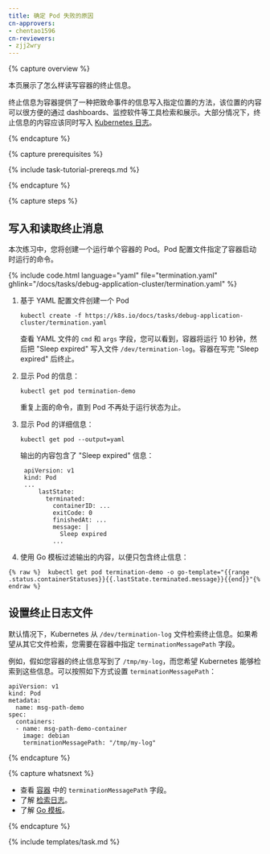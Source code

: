 ```yaml
---
title: 确定 Pod 失败的原因
cn-approvers:
- chentao1596
cn-reviewers:
- zjj2wry
---
```


{% capture overview %}


本页展示了怎么样读写容器的终止信息。


终止信息为容器提供了一种把致命事件的信息写入指定位置的方法，该位置的内容可以很方便的通过 dashboards、监控软件等工具检索和展示。大部分情况下，终止信息的内容应该同时写入 [Kubernetes 日志](/docs/concepts/cluster-administration/logging/)。

{% endcapture %}


{% capture prerequisites %}

{% include task-tutorial-prereqs.md %}

{% endcapture %}


{% capture steps %}


## 写入和读取终止消息


本次练习中，您将创建一个运行单个容器的 Pod。Pod 配置文件指定了容器启动时运行的命令。

{% include code.html language="yaml" file="termination.yaml" ghlink="/docs/tasks/debug-application-cluster/termination.yaml" %}


1. 基于 YAML 配置文件创建一个 Pod

       kubectl create -f https://k8s.io/docs/tasks/debug-application-cluster/termination.yaml

	
	查看 YAML 文件的 `cmd` 和 `args` 字段，您可以看到，容器将运行 10 秒钟，然后把 "Sleep expired" 写入文件 `/dev/termination-log`。容器在写完 "Sleep expired" 后终止。


1. 显示 Pod 的信息：

       kubectl get pod termination-demo

	
	重复上面的命令，直到 Pod 不再处于运行状态为止。


1. 显示 Pod 的详细信息：

       kubectl get pod --output=yaml

	
	输出的内容包含了 "Sleep expired" 信息：

        apiVersion: v1
        kind: Pod
        ...
            lastState:
              terminated:
                containerID: ...
                exitCode: 0
                finishedAt: ...
                message: |
                  Sleep expired
                ...


1. 使用 Go 模板过滤输出的内容，以便只包含终止信息：

```
{% raw %}  kubectl get pod termination-demo -o go-template="{{range .status.containerStatuses}}{{.lastState.terminated.message}}{{end}}"{% endraw %}
```


## 设置终止日志文件


默认情况下，Kubernetes 从 `/dev/termination-log` 文件检索终止信息。如果希望从其它文件检索，您需要在容器中指定 `terminationMessagePath` 字段。


例如，假如您容器的终止信息写到了 `/tmp/my-log`，而您希望 Kubernetes 能够检索到这些信息。可以按照如下方式设置 `terminationMessagePath`：

    apiVersion: v1
    kind: Pod
    metadata:
      name: msg-path-demo
    spec:
      containers:
      - name: msg-path-demo-container
        image: debian
        terminationMessagePath: "/tmp/my-log"

{% endcapture %}

{% capture whatsnext %}


* 查看 [容器](/docs/api-reference/{{page.version}}/#container-v1-core) 中的 `terminationMessagePath` 字段。
* 了解 [检索日志](/docs/concepts/cluster-administration/logging/)。
* 了解 [Go 模板](https://golang.org/pkg/text/template/)。

{% endcapture %}


{% include templates/task.md %}
